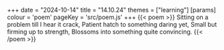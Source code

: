 +++
date = "2024-10-14"
title = "14.10.24"
themes = ["learning"]
[params]
  colour = 'poem'
  pageKey = 'src/poem.js'
+++
{{< poem >}}
Sitting on a problem till I hear it crack,
Patient hatch to something daring yet,
Small but firming up to strength,
Blossoms into something quite convincing.
{{< /poem >}}